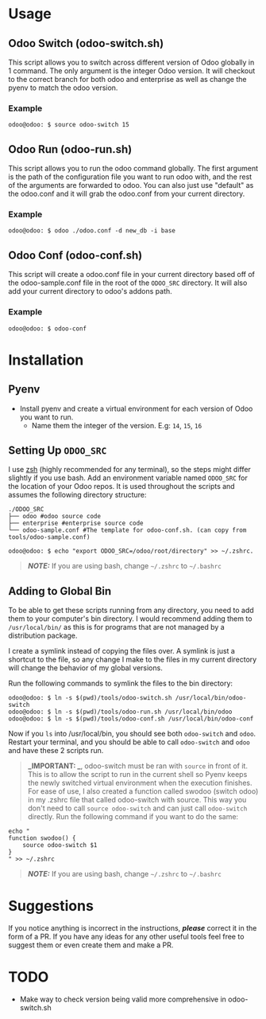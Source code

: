 # Usage

## Odoo Switch (odoo-switch.sh)
This script allows you to switch across different version of Odoo globally in 1 command. The only argument is the integer Odoo version. It will checkout to the correct branch for both odoo and enterprise as well as change the pyenv to match the odoo version. 
### Example
```console
odoo@odoo: $ source odoo-switch 15
```

## Odoo Run (odoo-run.sh)
This script allows you to run the odoo command globally. The first argument is the path of the configuration file you want to run odoo with, and the rest of the arguments are forwarded to odoo. You can also just use "default" as the odoo.conf and it will grab the odoo.conf from your current directory. 
### Example
```console
odoo@odoo: $ odoo ./odoo.conf -d new_db -i base
```


## Odoo Conf (odoo-conf.sh)
This script will create a odoo.conf file in your current directory based off of the odoo-sample.conf file in the root of the `ODOO_SRC` directory. It will also add your current directory to odoo's addons path. 
### Example
```console
odoo@odoo: $ odoo-conf
```

 # Installation

## Pyenv
 - Install pyenv and create a virtual environment for each version of Odoo you want to run. 
   - Name them the integer of the version. E.g: `14`, `15`, `16`

## Setting Up `ODOO_SRC`
I use [zsh](https://ohmyz.sh/) (highly recommended for any terminal), so the steps might differ slightly if you use bash. Add an environment variable named `ODOO_SRC` for the location of your Odoo repos. It is used throughout the scripts and assumes the following directory structure:

    ./ODOO_SRC
    ├── odoo #odoo source code
    ├── enterprise #enterprise source code
    └── odoo-sample.conf #The template for odoo-conf.sh. (can copy from tools/odoo-sample.conf)

```console
odoo@odoo: $ echo "export ODOO_SRC=/odoo/root/directory" >> ~/.zshrc.
```
> **_NOTE:_** If you are using bash, change `~/.zshrc` to `~/.bashrc`


## Adding to Global Bin
To be able to get these scripts running from any directory, you need to add them to your computer's bin directory. I would recommend adding them to `/usr/local/bin/` as this is for programs that are not managed by a distribution package.

I create a symlink instead of copying the files over. A symlink is just a shortcut to the file, so any change I make to the files in my current directory will change the behavior of my global versions.

Run the following commands to symlink the files to the bin directory:
```console
odoo@odoo: $ ln -s $(pwd)/tools/odoo-switch.sh /usr/local/bin/odoo-switch
odoo@odoo: $ ln -s $(pwd)/tools/odoo-run.sh /usr/local/bin/odoo
odoo@odoo: $ ln -s $(pwd)/tools/odoo-conf.sh /usr/local/bin/odoo-conf
```

Now if you `ls` into /usr/local/bin, you should see both `odoo-switch` and `odoo`. Restart your terminal, and you should be able to call `odoo-switch` and `odoo` and have these 2 scripts run.

> **_IMPORTANT: _**, odoo-switch must be ran with `source` in front of it. This is to allow the script to run in the current shell so Pyenv keeps the newly switched virtual environment when the execution finishes. For ease of use, I also created a function called swodoo (switch odoo) in my .zshrc file that called odoo-switch with source. This way you don't need to call `source odoo-switch` and can just call `odoo-switch` directly. Run the following command if you want to do the same:
```console
echo "
function swodoo() {
    source odoo-switch $1
}
" >> ~/.zshrc
```
> **_NOTE:_** If you are using bash, change `~/.zshrc` to `~/.bashrc`


# Suggestions
If you notice anything is incorrect in the instructions, ***please*** correct it in the form of a PR. If you have any ideas for any other useful tools feel free to suggest them or even create them and make a PR. 


# TODO
- Make way to check version being valid more comprehensive in odoo-switch.sh
